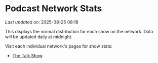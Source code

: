 # Podcast Network Stats

*Last updated on:* 2025-08-25 08:18

This displays the normal distribution for each show on the network. Data will be updated daily at midnight.

Visit each individual network's pages for show stats:  

- [The Talk Show](networks/THE%20TALK%20SHOW.md)